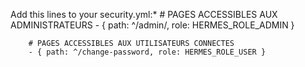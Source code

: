 Add this lines to your security.yml:*
        # PAGES ACCESSIBLES AUX ADMINISTRATEURS
        - { path: ^/admin/, role: HERMES_ROLE_ADMIN }

        # PAGES ACCESSIBLES AUX UTILISATEURS CONNECTES
        - { path: ^/change-password, role: HERMES_ROLE_USER }
